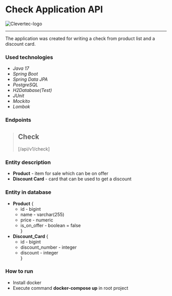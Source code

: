 # Check Application API
![Clevertec-logo](https://sortlist-core-api.s3.eu-west-1.amazonaws.com/anq21gq3yg16iedrippbqixybqkb)

---

The application was created for writing a check from product list and a discount card.

### Used technologies
* *Java 17*
* *Spring Boot*
* *Spring Data JPA*
* *PostgreSQL*
* *H2Database(Test)*
* *JUnit*
* *Mockito*
* *Lombok*

### Endpoints
> ## Check
> [/api/v1/check]

### Entity description
* **Product** - item for sale which can be on offer
* **Discount Card** - card that can be used to get a discount

### Entity in database
* **Product** {
    * id - bigint
    * name - varchar(255)
    * price - numeric
    * is_on_offer - boolean = false <br/>
      }
* **Discount_Card** {
    * id - bigint
    * discount_number - integer
    * discount - integer <br/>
      }

### How to run
* Install docker
* Execute command **docker-compose up** in root project